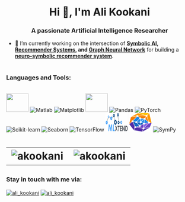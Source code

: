 # <h1 align="center">Hi 👋, I'm Ali Kookani</h1>
<h3 align="center">A passionate Artificial Intelligence Researcher</h3>



- 🔭 I’m currently working on the intersection of **[Symbolic AI](https://github.com/AKookani/Association-rules-generation-from-frequent-itemsets), [Recommender Systems](https://github.com/AKookani/Collaborative-Filtering-for-Movie-Recommendations), and [Graph Neural Network](https://github.com/AKookani/Graph-representation-learning-with-node2vec)** for building a **[neuro-symbolic recommender system](https://github.com/AKookani/NLQ)**.

# <h3 align="left">Languages and Tools:</h3>
<div style="display: inline_block"><br>
  <link rel="stylesheet" href="https://cdn.jsdelivr.net/gh/devicons/devicon@v2.15.1/devicon.min.css">
  <img src="https://cdn.jsdelivr.net/gh/devicons/devicon/icons/git/git-original.svg" height="50" width="60"/>
  <img src="https://upload.wikimedia.org/wikipedia/commons/2/21/Matlab_Logo.png" height="50" width="60" alt="Matlab"/>
  <img src="https://upload.wikimedia.org/wikipedia/commons/0/01/Created_with_Matplotlib-logo.svg" height="50" width="60" alt="Matplotlib"/>
  <img src="https://cdn.jsdelivr.net/gh/devicons/devicon/icons/keras/keras-original.svg" height="50" width="60"/>
  <img src="https://cdn.jsdelivr.net/gh/devicons/devicon/icons/pandas/pandas-original.svg" height="50" width="60" alt="Pandas"/>
  <img src="https://cdn.jsdelivr.net/gh/devicons/devicon/icons/pytorch/pytorch-original.svg" height="50" width="60" alt="PyTorch"/>
  <img src="https://upload.wikimedia.org/wikipedia/commons/0/05/Scikit_learn_logo_small.svg" height="50" width="60" alt="Scikit-learn"/>
  <img src="https://seaborn.pydata.org/_images/logo-mark-lightbg.svg" height="50" width="60" alt="Seaborn"/>
  <img src="https://www.vectorlogo.zone/logos/tensorflow/tensorflow-icon.svg" height="50" width="60" alt="TensorFlow"/>
  <img src="https://github.com/AKookani/AKookani/raw/main/logo2.png" height="50" width="60" alt="MLxtend"/>
  <img src="https://github.com/AKookani/AKookani/raw/main/logo1.png" height="50" width="60" alt="TorchGeo"/>
  <!-- Updated SymPy icon -->
  <img src="https://www.sympy.org/static/images/logo.png" height="50" width="60" alt="SymPy"/>
</div>

# <table>
  <tr>
    <!-- GitHub Stats -->
    <td>
      <img align="center" src="https://github-readme-stats.vercel.app/api?username=akookani&show_icons=true&locale=en&theme=dracula&include_all_commits=true&count_private=true" alt="akookani" />
    </td>
    <!-- GitHub Streak with custom fire color -->
    <td>
      <img align="center" src="https://github-readme-streak-stats.herokuapp.com/?user=akookani&theme=dracula&ring=FFA500&fire=FFA500" alt="akookani" />
    </td>
  </tr>
</table>

<h3 align="left">Stay in touch with me via:</h3>
<p align="left">
<a href="https://t.me/ali_kookani" target="blank"><img align="center" src="https://upload.wikimedia.org/wikipedia/commons/8/82/Telegram_logo.svg" alt="ali_kookani" height="30" width="40" /></a>
<a href="https://wa.me/+989102125157" target="blank"><img align="center" src="https://raw.githubusercontent.com/rahuldkjain/github-profile-readme-generator/master/src/images/icons/Social/whatsapp.svg" alt="ali_kookani" height="30" width="40" /></a>
</p>
